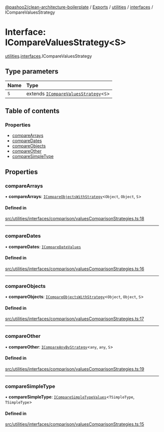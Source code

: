 [@pashoo2/clean-architecture-boilerplate](../README.md) / [Exports](../modules.md) / [utilities](../modules/utilities.md) / [interfaces](../modules/utilities.interfaces.md) / ICompareValuesStrategy

# Interface: ICompareValuesStrategy<S\>

[utilities](../modules/utilities.md).[interfaces](../modules/utilities.interfaces.md).ICompareValuesStrategy

## Type parameters

| Name | Type |
| :------ | :------ |
| `S` | extends [`ICompareValuesStrategy`](utilities.interfaces.icomparevaluesstrategy.md)<`S`\> |

## Table of contents

### Properties

- [compareArrays](utilities.interfaces.icomparevaluesstrategy.md#comparearrays)
- [compareDates](utilities.interfaces.icomparevaluesstrategy.md#comparedates)
- [compareObjects](utilities.interfaces.icomparevaluesstrategy.md#compareobjects)
- [compareOther](utilities.interfaces.icomparevaluesstrategy.md#compareother)
- [compareSimpleType](utilities.interfaces.icomparevaluesstrategy.md#comparesimpletype)

## Properties

### compareArrays

• **compareArrays**: [`ICompareObjectsWithStrategy`](utilities.interfaces.icompareobjectswithstrategy.md)<`Object`, `Object`, `S`\>

#### Defined in

[src/utilities/interfaces/comparison/valuesComparisonStrategies.ts:18](https://github.com/pashoo2/clean-architecture-boilerplate/blob/741b3a2/src/utilities/interfaces/comparison/valuesComparisonStrategies.ts#L18)

___

### compareDates

• **compareDates**: [`ICompareDateValues`](utilities.interfaces.icomparedatevalues.md)

#### Defined in

[src/utilities/interfaces/comparison/valuesComparisonStrategies.ts:16](https://github.com/pashoo2/clean-architecture-boilerplate/blob/741b3a2/src/utilities/interfaces/comparison/valuesComparisonStrategies.ts#L16)

___

### compareObjects

• **compareObjects**: [`ICompareObjectsWithStrategy`](utilities.interfaces.icompareobjectswithstrategy.md)<`Object`, `Object`, `S`\>

#### Defined in

[src/utilities/interfaces/comparison/valuesComparisonStrategies.ts:17](https://github.com/pashoo2/clean-architecture-boilerplate/blob/741b3a2/src/utilities/interfaces/comparison/valuesComparisonStrategies.ts#L17)

___

### compareOther

• **compareOther**: [`ICompareAnyByStrategy`](utilities.interfaces.icompareanybystrategy.md)<`any`, `any`, `S`\>

#### Defined in

[src/utilities/interfaces/comparison/valuesComparisonStrategies.ts:19](https://github.com/pashoo2/clean-architecture-boilerplate/blob/741b3a2/src/utilities/interfaces/comparison/valuesComparisonStrategies.ts#L19)

___

### compareSimpleType

• **compareSimpleType**: [`ICompareSimpleTypeValues`](utilities.interfaces.icomparesimpletypevalues.md)<`TSimpleType`, `TSimpleType`\>

#### Defined in

[src/utilities/interfaces/comparison/valuesComparisonStrategies.ts:15](https://github.com/pashoo2/clean-architecture-boilerplate/blob/741b3a2/src/utilities/interfaces/comparison/valuesComparisonStrategies.ts#L15)

